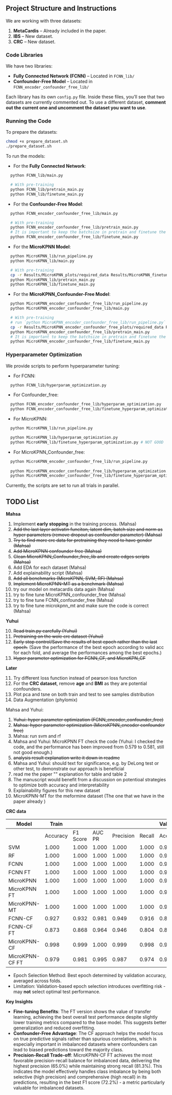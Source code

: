 ## Project Structure and Instructions

We are working with three datasets:

1. **MetaCardis** – Already included in the paper.
2. **IBS** – New dataset.
3. **CRC** – New dataset.

### Code Libraries

We have two libraries:

- **Fully Connected Network (FCNN)** – Located in `FCNN_lib/`
- **Confounder-Free Model** – Located in `FCNN_encoder_confounder_free_lib/`

Each library has its own `config.py` file. Inside these files, you’ll see that two datasets are currently commented out. To use a different dataset, **comment out the current one and uncomment the dataset you want to use**.

### Running the Code

To prepare the datasets: 

```bash
chmod +x prepare_dataset.sh
./prepare_dataset.sh
```

To run the models:

- For the **Fully Connected Network**:
```bash
  python FCNN_lib/main.py

  # With pre-training
  python FCNN_lib/pretrain_main.py
  python FCNN_lib/finetune_main.py
```

- For the **Confounder-Free Model**:
```bash
  python FCNN_encoder_confounder_free_lib/main.py

  # With pre-training
  python FCNN_encoder_confounder_free_lib/pretrain_main.py
  # It is important to keep the batchsize in pretrain and finetune the same. 
  python FCNN_encoder_confounder_free_lib/finetune_main.py
```

- For the **MicroKPNN Model**:
```bash
  python MicroKPNN_lib/run_pipeline.py
  python MicroKPNN_lib/main.py

  # With pre-training
  cp -r Results/MicroKPNN_plots/required_data Results/MicroKPNN_finetune_plots/
  python MicroKPNN_lib/pretrain_main.py
  python MicroKPNN_lib/finetune_main.py
```

- For the **MicroKPNN_Confounder-Free Model**: 
```bash
  python MicroKPNN_encoder_confounder_free_lib/run_pipeline.py
  python MicroKPNN_encoder_confounder_free_lib/main.py

  # With pre-training
  # run `python MicroKPNN_encoder_confounder_free_lib/run_pipeline.py` first
  cp -r Results/MicroKPNN_encoder_confounder_free_plots/required_data Results/MicroKPNN_encoder_confounder_free_finetune_plots/
  python MicroKPNN_encoder_confounder_free_lib/pretrain_main.py
  # It is important to keep the batchsize in pretrain and finetune the same. 
  python MicroKPNN_encoder_confounder_free_lib/finetune_main.py
```

### Hyperparameter Optimization

We provide scripts to perform hyperparameter tuning:

- For FCNN:
```bash
  python FCNN_lib/hyperparam_optimization.py
```

- For Confounder_free: 
```bash
  python FCNN_encoder_confounder_free_lib/hyperparam_optimization.py
  python FCNN_encoder_confounder_free_lib/finetune_hyperparam_optimization.py
```

- For MicroKPNN: 
```bash
  python MicroKPNN_lib/run_pipeline.py

  python MicroKPNN_lib/hyperparam_optimization.py 
  python MicroKPNN_lib/finetune_hyperparam_optimization.py # NOT GOOD
```

- For MicroKPNN_Confounder_free: 
```bash
  python MicroKPNN_encoder_confounder_free_lib/run_pipeline.py
  
  python MicroKPNN_encoder_confounder_free_lib/hyperparam_optimization.py # NOT GOOD
  python MicroKPNN_encoder_confounder_free_lib/finetune_hyperparam_optimization.py # NOT GOOD
```

Currently, the scripts are set to run all trials in parallel. 

## TODO List

**Mahsa**

1. Implement **early stopping** in the training process. (Mahsa)
2. ~~Add the last layer activatin funciton, latent dim, batch size and norm as hyper parameters (remove dropout as confounder parameter) (Mahsa)~~
3. ~~Try to find more crc data for pretraining they need to have gender (Mahsa)~~
4. ~~Add MicroKPNN confounder free (Mahsa)~~
5. ~~Clean MicroKPNN_Confounder_free_lib and create edges scripts (Mahsa)~~
6. Add EDA for each dataset (Mahsa)
7. Add explainability script (Mahsa)
8. ~~Add all benchmarks (MicroKPNN, SVM, RF) (Mahsa)~~
9. ~~Implement MicroKPNN-MT as a benchmark (Mahsa)~~
10. try our model on metacardis data again (Mahsa)
11. try to fine tune MicroKPNN_confounder_free (Mahsa)
12. try to fine tune FCNN_confounder_free (Mahsa)
13. try to fine tune microkpnn_mt and make sure the code is correct (Mahsa)

**Yuhui**

10. ~~Read train.py carefully (Yuhui)~~
11. ~~Pretraining on the wole crc dataset (Yuhui)~~
12. ~~Early stop control/Save the results of best epoch rather than the last epoch.~~ (Save the performance of the best epoch according to valid acc for each fold, and average the performances among the best epochs.)
13. ~~Hyper parameter optimization for FCNN_CF, and MicroKPN_CF~~

**Later**

11. Try different loss function instead of pearson loss function
13. For the **CRC dataset**, remove **age** and **BMI** as they are potential confounders.
14. Plot pca and tsne on both train and test to see samples distribution
15. Data Augmentation (phylomix)

Mahsa and Yuhui:

1. ~~Yuhui: hyper parameter optimization (FCNN_encoder_confounder_free)~~
2. ~~Mahsa: hyper parameter optimization (MicroKPNN_encoder confounder free)~~
3. Mahsa: run svm and rf
4. Mahsa and Yuhui: MicroKPNN FT check the code (Yuhui: I checked the code, and the performance has been improved from 0.579 to 0.581, still not good enough.)
5. ~~analysis result explanation write it down in readme~~
6. Mahsa and Yuhui: should text for significance, e.g. by DeLong test or other test, to demonstrate our approach is beneficial
7. read me the paper "" explanation for table and table 2
8. The manuscript would benefit from a discussion on potentioal strategies to optimize both accuracy and interpretability
9. Explainability figures for this new dataset
10. MicroKPNN-MT for the meformine dataset (The one that we have in the paper already )


**CRC data**

| Model           | Train     |           |           |           |           | Validation |           |           |           |           | Test      |           |           |           |           |
|-----------------|-----------|-----------|-----------|-----------|-----------|------------|-----------|-----------|-----------|-----------|-----------|-----------|-----------|-----------|-----------|
|                 | Accuracy  | F1 Score  | AUC PR    | Precision | Recall    | Accuracy   | F1 Score  | AUC PR    | Precision | Recall    | Accuracy  | F1 Score  | AUC PR    | Precision | Recall    | 
| SVM             | 1.000     | 1.000     | 1.000     | 1.000     | 1.000     | 0.952     | 0.957     | 0.993     | 0.957     | 0.957     | 0.594     | 0.690     | 0.781 | 0.603     | 0.804     |
| RF              | 1.000     | 1.000     | 1.000     | 1.000     | 1.000     | 0.984     | 0.985     | 0.999     | 0.985     | 0.986     | 0.581     | 0.705     | 0.851 | 0.588     | 0.881     |
| FCNN            | 1.000     | 1.000     | 1.000     | 1.000     | 1.000     | 0.989      | 0.991     | 0.999     | 0.990     | 0.992     | 0.607     | 0.713     | **0.799** | 0.609     | 0.861     |
| FCNN FT         | 1.000     | 1.000     | 1.000     | 1.000     | 1.000     | 0.990      | 0.992     | 1.000     | 0.992     | 0.991     | 0.615     | 0.728     | 0.770     | 0.610     | **0.903** |
| MicroKPNN       | 1.000     | 1.000     | 1.000     | 1.000     | 1.000     | 0.991      | 0.991     | 0.997     | 0.995     | 0.988     | 0.642     | 0.715     | 0.728     | 0.643     | 0.807     |
| MicroKPNN FT    | 1.000     | 1.000     | 1.000     | 1.000     | 1.000     | 0.990      | 0.991     | 0.992     | 0.992     | 0.991     | 0.581     | 0.667     | 0.672     | 0.598     | 0.753     |
| MicroKPNN-MT    | 1.000     | 1.000     | 1.000     | 1.000     | 1.000     | 0.981      | 0.983     | 0.999     | 0.980     | 0.987     | 0.617     | 0.707     | 0.718     | 0.628     | 0.810     |
| FCNN-CF         | 0.927     | 0.932     | 0.981     | 0.949     | 0.916     | 0.866      | 0.881     | 0.947     | 0.881     | 0.884     | 0.606     | 0.699     | 0.760     | 0.612     | 0.815     |
| FCNN-CF FT      | 0.873     | 0.868     | 0.964     | 0.946     | 0.804     | 0.842      | 0.834     | 0.940     | 0.923     | 0.769     | **0.663** | 0.727     | 0.792     | **0.671** | 0.799     |
| MicroKPNN-CF    | 0.998     | 0.999     | 1.000     | 0.999     | 0.998     | 0.996      | 0.996     | 0.987     | 0.997     | 0.995     | 0.635     | 0.722     | 0.689     | 0.642     | **0.828** |
| MicroKPNN-CF FT | 0.979     | 0.981     | 0.995     | 0.987     | 0.974     | 0.959      | 0.962     | 0.978     | 0.967     | 0.959     | 0.643     | **0.728** | 0.756     | 0.650     | 0.813     |

- Epoch Selection Method: Best epoch determined by validation accuracy, averaged across folds.
- Limitation: Validation-based epoch selection introduces overfitting risk - may **not** select optimal test performance. 

**Key Insights**

- **Fine-tuning Benefits**: The FT version shows the value of transfer learning, achieving the best overall test performance despite slightly lower training metrics compared to the base model. This suggests better generalization and reduced overfitting.
- **Confounder-Free Advantage**: The CF approach helps the model focus on true predictive signals rather than spurious correlations, which is especially important in imbalanced datasets where confounders can lead to biased predictions toward the majority class. 
- **Precision-Recall Trade-off**: MicroKPNN-CF FT achieves the most favorable precision-recall balance for imbalanced data, delivering the highest precision (65.0%) while maintaining strong recall (81.3%). This indicates the model effectively handles class imbalance by being both selective (high precision) and comprehensive (high recall) in its predictions, resulting in the best F1 score (72.2%) - a metric particularly valuable for imbalanced datasets. 
